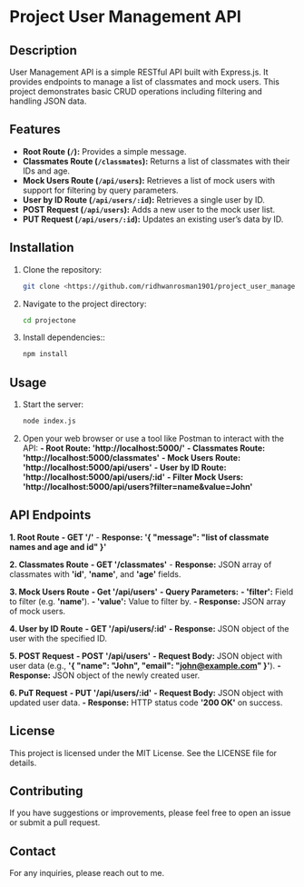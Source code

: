 # Project User Management API

## Description

User Management API is a simple RESTful API built with Express.js. It provides endpoints to manage a list of classmates and mock users. This project demonstrates basic CRUD operations including filtering and handling JSON data.

## Features

- **Root Route (`/`):** Provides a simple message.
- **Classmates Route (`/classmates`):** Returns a list of classmates with their IDs and age.
- **Mock Users Route (`/api/users`):** Retrieves a list of mock users with support for filtering by query parameters.
- **User by ID Route (`/api/users/:id`):** Retrieves a single user by ID.
- **POST Request (`/api/users`):** Adds a new user to the mock user list.
- **PUT Request (`/api/users/:id`):** Updates an existing user’s data by ID.

## Installation

1. Clone the repository:
   ```bash
   git clone <https://github.com/ridhwanrosman1901/project_user_management_api.git>

2. Navigate to the project directory:
   ```bash
   cd projectone

3. Install dependencies::
   ```bash
   npm install

## Usage

1. Start the server:
   ```bash
   node index.js

2. Open your web browser or use a tool like Postman to interact with the API:
**- Root Route: 'http://localhost:5000/'**
**- Classmates Route: 'http://localhost:5000/classmates'**
**- Mock Users Route: 'http://localhost:5000/api/users'**
**- User by ID Route: 'http://localhost:5000/api/users/:id'**
**- Filter Mock Users: 'http://localhost:5000/api/users?filter=name&value=John'**

## API Endpoints

**1. Root Route**
**- GET '/'**
    - **Response: '{ "message": "list of classmate names and age and id" }'**

**2. Classmates Route**
**- GET '/classmates'**
    - **Response:** JSON array of classmates with **'id'**, **'name'**, and **'age'** fields.

**3. Mock Users Route**
**- Get '/api/users'**
    **- Query Parameters:**
        **- 'filter':** Field to filter (e.g. **'name'**).
        **- 'value':** Value to filter by.
    **- Response:** JSON array of mock users.

**4. User by ID Route**
**- GET '/api/users/:id'**
    **- Response:** JSON object of the user with the specified ID.

**5. POST Request**
**- POST '/api/users'**
    **- Request Body:** JSON object with user data (e.g., **'{ "name": "John", "email": "john@example.com" }'**).
    **- Response:** JSON object of the newly created user.

**6. PuT Request**
**- PUT '/api/users/:id'**
    **- Request Body:** JSON object with updated user data.
    **- Response:** HTTP status code **'200 OK'** on success.

## License

This project is licensed under the MIT License. See the LICENSE file for details.

## Contributing

If you have suggestions or improvements, please feel free to open an issue or submit a pull request.

## Contact

For any inquiries, please reach out to me.